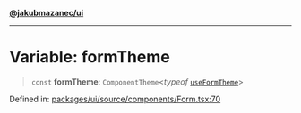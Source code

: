 [**@jakubmazanec/ui**](../README.md)

---

# Variable: formTheme

> `const` **formTheme**: `ComponentTheme`\<_typeof_ [`useFormTheme`](../functions/useFormTheme.md)\>

Defined in:
[packages/ui/source/components/Form.tsx:70](https://github.com/jakubmazanec/tools/blob/66e975ab265618dba82f8e4c56654145b7ba4db7/packages/ui/source/components/Form.tsx#L70)
